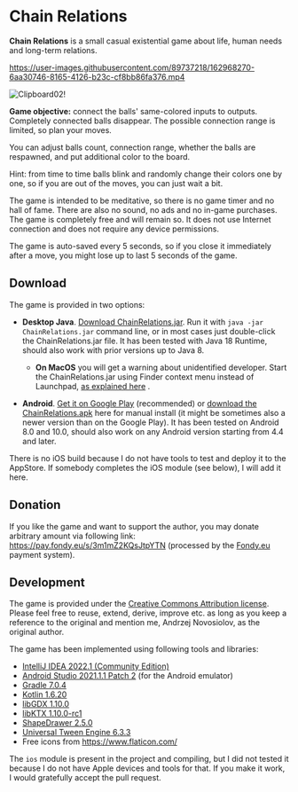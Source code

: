 # Chain Relations

**Chain Relations** is a small casual existential game about life, human needs and long-term relations.

https://user-images.githubusercontent.com/89737218/162968270-6aa30746-8165-4126-b23c-cf8bb86fa376.mp4

![Clipboard02!](https://user-images.githubusercontent.com/89737218/162968539-faea3fec-6ec0-41f7-a611-4dee8a661d09.jpg)

**Game objective:** connect the balls' same-colored inputs to outputs. Completely connected balls disappear.
The possible connection range is limited, so plan your moves.

You can adjust balls count, connection range, whether the balls are respawned, and put additional color to the board.

Hint: from time to time balls blink and randomly change their colors one by one, so if you are out of the moves,
you can just wait a bit.

The game is intended to be meditative, so there is no game timer and no hall of fame. There are
also no sound, no ads and no in-game purchases. The game is completely free and will remain so. It does not use Internet
connection and does not require any device permissions.

The game is auto-saved every 5 seconds, so if you close it immediately after a move, you might lose up to last 5 seconds
of the game.

## Download

The game is provided in two options:

- **Desktop Java**. [Download ChainRelations.jar](https://github.com/andrzej-nov/ChainRelations/releases/download/v1.2/ChainRelations.jar).
  Run it with `java -jar ChainRelations.jar` command line, or in most cases just double-click the ChainRelations.jar 
  file. It has been tested with Java 18 Runtime, should also work with prior versions up to Java 8.
    - **On MacOS** you will get a warning about unidentified developer. Start the ChainRelations.jar 
      using Finder context menu instead of Launchpad,
      [as explained here](https://www.bemidjistate.edu/offices/its/knowledge-base/how-to-open-an-app-from-an-unidentified-developer-and-exempt-it-from-gatekeeper/)
      .

- **Android**. [Get it on Google Play](https://play.google.com/store/apps/details?id=com.andrzejn.chainrelations)
  (recommended) or
  [download the ChainRelations.apk](https://github.com/andrzej-nov/ChainRelations/releases/download/v1.2/ChainRelations.apk)
  here for manual install (it might be sometimes also a newer version than on the Google Play). It has been tested
  on Android 8.0 and 10.0, should also work on any Android version starting from 4.4 and later.

There is no iOS build because I do not have tools to test and deploy it to the AppStore. If somebody completes the iOS
module (see below), I will add it here.

## Donation

If you like the game and want to support the author, you may donate arbitrary amount via following
link: https://pay.fondy.eu/s/3m1mZ2KQsJtpYTN (processed by the [Fondy.eu](https://fondy.io/) payment system).

## Development

The game is provided under the [Creative Commons Attribution license](https://creativecommons.org/licenses/by/4.0/).
Please feel free to reuse, extend, derive, improve etc. as long as you keep a reference to the original and mention me,
Andrzej Novosiolov, as the original author.

The game has been implemented using following tools and libraries:

- [IntelliJ IDEA 2022.1 (Community Edition)](https://www.jetbrains.com/idea/download/)
- [Android Studio 2021.1.1 Patch 2](https://developer.android.com/studio) (for the Android emulator)
- [Gradle 7.0.4](https://gradle.org/)
- [Kotlin 1.6.20](https://kotlinlang.org/)
- [libGDX 1.10.0](https://libgdx.com/)
- [libKTX 1.10.0-rc1](https://libktx.github.io/)
- [ShapeDrawer 2.5.0](https://github.com/earlygrey/shapedrawer#shape-drawer)
- [Universal Tween Engine 6.3.3](https://github.com/AurelienRibon/universal-tween-engine)
- Free icons from https://www.flaticon.com/

The `ios` module is present in the project and compiling, but I did not tested it because I do not have Apple devices
and tools for that. If you make it work, I would gratefully accept the pull request.
